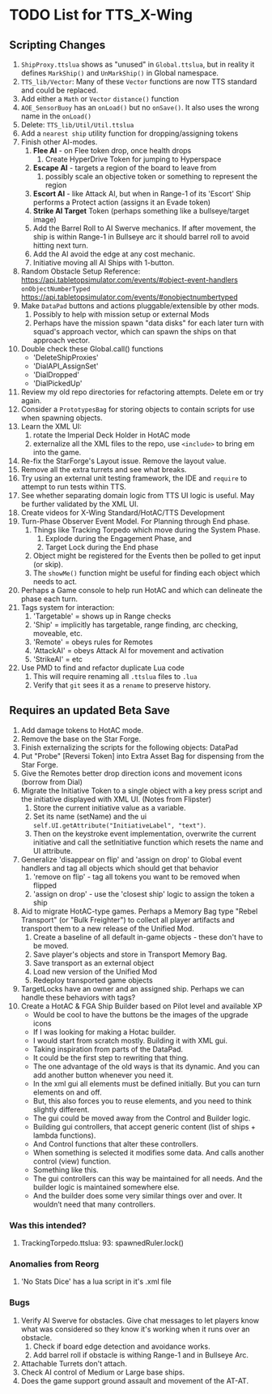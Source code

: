 # TODO List for TTS_X-Wing

## Scripting Changes

1. `ShipProxy.ttslua` shows as "unused" in `Global.ttslua`,
    but in reality it defines `MarkShip()` and `UnMarkShip()` in Global namespace.
1. `TTS_lib/Vector`: Many of these `Vector` functions are now TTS standard and could be replaced.
1. Add either a `Math` or `Vector` `distance()` function
1. `AOE_SensorBuoy` has an `onLoad()` but no `onSave()`. It also uses the wrong name in the `onLoad()`
1. Delete: `TTS_lib/Util/Util.ttslua`
1. Add a `nearest ship` utility function for dropping/assigning tokens
1. Finish other AI-modes.
    1. **Flee AI** - on Flee token drop, once health drops 
        1. Create HyperDrive Token for jumping to Hyperspace
    1. **Escape AI** - targets a region of the board to leave from
        1. possibly scale an objective token or something to represent the region
    1. **Escort AI** - like Attack AI, but when in Range-1 of its 'Escort' Ship performs a Protect action (assigns it an Evade token)
    1. **Strike AI Target** Token (perhaps something like a bullseye/target image)
    1. Add the Barrel Roll to AI Swerve mechanics. If after movement, the ship is within Range-1 in Bullseye arc it should barrel roll to avoid hitting next turn.
    1. Add the AI avoid the edge at any cost mechanic.
    1. Initiative moving all AI Ships with 1-button.
1. Random Obstacle Setup
    Reference: 
    https://api.tabletopsimulator.com/events/#object-event-handlers
    <br/>`onObjectNumberTyped`
    https://api.tabletopsimulator.com/events/#onobjectnumbertyped
1. Make `DataPad` buttons and actions pluggable/extensible by other mods.
    1. Possibly to help with mission setup or external Mods
    1. Perhaps have the mission spawn "data disks" for each later turn with squad's approach vector, which can spawn the ships on that approach vector.
1. Double check these Global.call() functions 
    * 'DeleteShipProxies'
    * 'DialAPI_AssignSet'
    * 'DialDropped'
    * 'DialPickedUp'
1. Review my old repo directories for refactoring attempts. Delete em or try again.
1. Consider a `PrototypesBag` for storing objects to contain scripts for use when spawning objects.
1. Learn the XML UI:
    1. rotate the Imperial Deck Holder in HotAC mode
    1. externalize all the XML files to the repo, use `<include>` to bring em into the game.
1. Re-fix the StarForge's Layout issue. Remove the layout value.
1. Remove all the extra turrets and see what breaks.
1. Try using an external unit testing framework, the IDE and `require` to attempt to run tests within TTS.
1. See whether separating domain logic from TTS UI logic is useful. May be further validated by the XML UI.
1. Create videos for X-Wing Standard/HotAC/TTS Development
1. Turn-Phase Observer Event Model. For Planning through End phase.
    1. Things like Tracking Torpedo which move during the System Phase.
        1. Explode during the Engagement Phase, and
        1. Target Lock during the End phase
    2. Object might be registered for the Events then be polled to get input (or skip).
    3. The `showMe()` function might be useful for finding each object which needs to act.
1. Perhaps a Game console to help run HotAC and which can delineate the phase each turn.
1. Tags system for interaction:
   1. 'Targetable' = shows up in Range checks
   1. 'Ship' = implicitly has targetable, range finding, arc checking, moveable, etc.
   1. 'Remote' = obeys rules for Remotes
   1. 'AttackAI' = obeys Attack AI for movement and activation
   1. 'StrikeAI' = etc
1. Use PMD to find and refactor duplicate Lua code
   1. This will require renaming all `.ttslua` files to `.lua`
   2. Verify that `git` sees it as a `rename` to preserve history.


## Requires an updated Beta Save

1. Add damage tokens to HotAC mode.
1. Remove the base on the Star Forge.
1. Finish externalizing the scripts for the following objects: 
    DataPad
1. Put "Probe" [Reversi Token] into Extra Asset Bag for dispensing from the Star Forge.
1. Give the Remotes better drop direction icons and movement icons (borrow from Dial)
1. Migrate the Initiative Token to a single object with a key press script and the initiative displayed with XML UI. (Notes from Flipster)
    1. Store the current initiative value as a variable.
    2. Set its name (setName) and the ui `self.UI.getAttribute("InitiativeLabel", "text")`.
    3. Then on the keystroke event implementation, overwrite the current initiative and call the setInitiative function which resets the name and UI attribute.
1. Generalize 'disappear on flip' and 'assign on drop' to Global event handlers and tag all objects which should get that behavior
    1. 'remove on flip' - tag all tokens you want to be removed when flipped
    2. 'assign on drop' - use the 'closest ship' logic to assign the token a ship
1. Aid to migrate HotAC-type games. Perhaps a Memory Bag type "Rebel Transport" (or "Bulk Freighter") to collect all player artifacts and transport them to a new release of the Unified Mod.
    1. Create a baseline of all default in-game objects - these don't have to be moved.
    1. Save player's objects and store in Transport Memory Bag.
    1. Save transport as an external object
    1. Load new version of the Unified Mod
    1. Redeploy transported game objects
1. TargetLocks have an owner and an assigned ship. Perhaps we can handle these behaviors with tags?
1. Create a HotAC & FGA Ship Builder based on Pilot level and available XP
    * Would be cool to have the buttons be the images of the upgrade icons
    * If I was looking for making a Hotac builder.
    * I would start from scratch mostly. Building it with XML gui.
    * Taking inspiration from parts of the DataPad.
    * It could be the first step to rewriting that thing.
    * The one advantage of the old ways is that its dynamic. And you can add another button whenever you need it.
    * In the xml gui all elements must be defined initially. But you can turn elements on and off.
    * But, this also forces you to reuse elements, and you need to think slightly different.
    * The gui could be moved away from the Control and Builder logic.
    * Building gui controllers, that accept generic content (list of ships + lambda functions).
    * And Control functions that alter these controllers.
    * When something is selected it modifies some data. And calls another control (view) function.
    * Something like this.
    * The gui controllers can this way be maintained for all needs. And the builder logic is maintained somewhere else.
    * And the builder does some very similar things over and over. It wouldn’t need that many controllers.

### Was this intended?

1. TrackingTorpedo.ttslua: 93:     spawnedRuler.lock()

### Anomalies from Reorg

1. 'No Stats Dice' has a lua script in it's .xml file

### Bugs

1. Verify AI Swerve for obstacles. Give chat messages to let players
   know what was considered so they know it's working when it runs over
   an obstacle.
   1. Check if board edge detection and avoidance works.
   1. Add barrel roll if obstacle is withing Range-1 and in Bullseye Arc.
2. Attachable Turrets don't attach.
3. Check AI control of Medium or Large base ships.
4. Does the game support ground assault and movement of the AT-AT.
